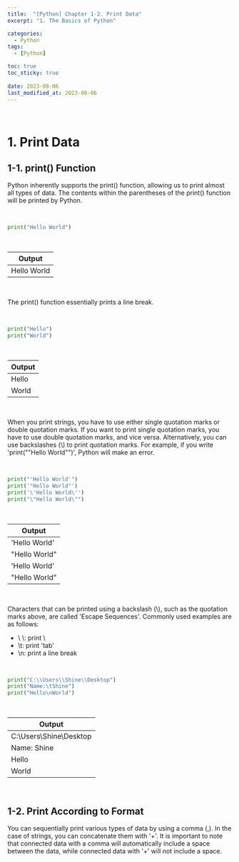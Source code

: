 ```yaml
---
title:  "[Python] Chapter 1-2. Print Data"
excerpt: "1. The Basics of Python"

categories:
  - Python
tags:
  - [Python]

toc: true
toc_sticky: true
 
date: 2023-08-06
last_modified_at: 2023-08-06
---
```


&nbsp;

# 1. Print Data
## 1-1. print() Function
Python inherently supports the print() function, allowing us to print almost all types of data. The contents within the parentheses of the print() function will be printed by Python.

&nbsp;

```python
print("Hello World")
```

&nbsp;

| Output |
|---|
| Hello World |

&nbsp;

The print() function essentially prints a line break.

&nbsp;

```python
print("Hello")
print("World")
```

&nbsp;

| Output |
|---|
| Hello |
| World |

&nbsp;

When you print strings, you have to use either single quotation marks or double quotation marks. If you want to print single quotation marks, you have to use double quotation marks, and vice versa. Alternatively, you can use backslashes (\\) to print quotation marks. For example, if you write 'print(""Hello World"")', Python will make an error.

&nbsp;

```python
print("'Hello World'")
print('"Hello World"')
print('\'Hello World\'')
print("\"Hello World\"")
```

&nbsp;

| Output |
|---|
| 'Hello World' |
| "Hello World" |
| 'Hello World' |
| "Hello World" |

&nbsp;

Characters that can be printed using a backslash (\\), such as the quotation marks above, are called 'Escape Sequences'. Commonly used examples are as follows:
- \\ \\: print \\
- \\t: print 'tab'
- \\n: print a line break

&nbsp;

```python
print("C:\\Users\\Shine\\Desktop")
print("Name:\tShine")
print("Hello\nWorld")
```

&nbsp;

| Output |
|---|
| C:\Users\Shine\Desktop |
| Name:    Shine |
| Hello |
| World |

&nbsp;

## 1-2. Print According to Format
You can sequentially print various types of data by using a comma (,). In the case of strings, you can concatenate them with '+'. It is important to note that connected data with a comma will automatically include a space between the data, while connected data with '+' will not include a space.
